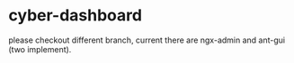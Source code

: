 # cyber-dashboard

please checkout different branch, current there are ngx-admin and ant-gui (two implement).
